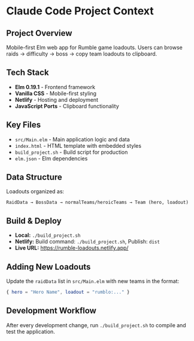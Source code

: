 # Claude Code Project Context

## Project Overview
Mobile-first Elm web app for Rumble game loadouts. Users can browse raids → difficulty → boss → copy team loadouts to clipboard.

## Tech Stack
- **Elm 0.19.1** - Frontend framework
- **Vanilla CSS** - Mobile-first styling
- **Netlify** - Hosting and deployment
- **JavaScript Ports** - Clipboard functionality

## Key Files
- `src/Main.elm` - Main application logic and data
- `index.html` - HTML template with embedded styles
- `build_project.sh` - Build script for production
- `elm.json` - Elm dependencies

## Data Structure
Loadouts organized as:
```
RaidData → BossData → normalTeams/heroicTeams → Team (hero, loadout)
```

## Build & Deploy
- **Local:** `./build_project.sh`
- **Netlify:** Build command: `./build_project.sh`, Publish: `dist`
- **Live URL:** https://rumble-loadouts.netlify.app/

## Adding New Loadouts
Update the `raidData` list in `src/Main.elm` with new teams in the format:
```elm
{ hero = "Hero Name", loadout = "rumblo:..." }
```

## Development Workflow
After every development change, run `./build_project.sh` to compile and test the application.
